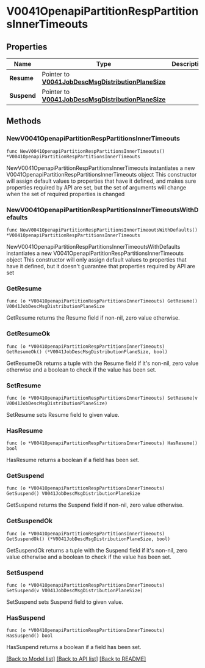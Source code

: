 # V0041OpenapiPartitionRespPartitionsInnerTimeouts

## Properties

Name | Type | Description | Notes
------------ | ------------- | ------------- | -------------
**Resume** | Pointer to [**V0041JobDescMsgDistributionPlaneSize**](V0041JobDescMsgDistributionPlaneSize.md) |  | [optional] 
**Suspend** | Pointer to [**V0041JobDescMsgDistributionPlaneSize**](V0041JobDescMsgDistributionPlaneSize.md) |  | [optional] 

## Methods

### NewV0041OpenapiPartitionRespPartitionsInnerTimeouts

`func NewV0041OpenapiPartitionRespPartitionsInnerTimeouts() *V0041OpenapiPartitionRespPartitionsInnerTimeouts`

NewV0041OpenapiPartitionRespPartitionsInnerTimeouts instantiates a new V0041OpenapiPartitionRespPartitionsInnerTimeouts object
This constructor will assign default values to properties that have it defined,
and makes sure properties required by API are set, but the set of arguments
will change when the set of required properties is changed

### NewV0041OpenapiPartitionRespPartitionsInnerTimeoutsWithDefaults

`func NewV0041OpenapiPartitionRespPartitionsInnerTimeoutsWithDefaults() *V0041OpenapiPartitionRespPartitionsInnerTimeouts`

NewV0041OpenapiPartitionRespPartitionsInnerTimeoutsWithDefaults instantiates a new V0041OpenapiPartitionRespPartitionsInnerTimeouts object
This constructor will only assign default values to properties that have it defined,
but it doesn't guarantee that properties required by API are set

### GetResume

`func (o *V0041OpenapiPartitionRespPartitionsInnerTimeouts) GetResume() V0041JobDescMsgDistributionPlaneSize`

GetResume returns the Resume field if non-nil, zero value otherwise.

### GetResumeOk

`func (o *V0041OpenapiPartitionRespPartitionsInnerTimeouts) GetResumeOk() (*V0041JobDescMsgDistributionPlaneSize, bool)`

GetResumeOk returns a tuple with the Resume field if it's non-nil, zero value otherwise
and a boolean to check if the value has been set.

### SetResume

`func (o *V0041OpenapiPartitionRespPartitionsInnerTimeouts) SetResume(v V0041JobDescMsgDistributionPlaneSize)`

SetResume sets Resume field to given value.

### HasResume

`func (o *V0041OpenapiPartitionRespPartitionsInnerTimeouts) HasResume() bool`

HasResume returns a boolean if a field has been set.

### GetSuspend

`func (o *V0041OpenapiPartitionRespPartitionsInnerTimeouts) GetSuspend() V0041JobDescMsgDistributionPlaneSize`

GetSuspend returns the Suspend field if non-nil, zero value otherwise.

### GetSuspendOk

`func (o *V0041OpenapiPartitionRespPartitionsInnerTimeouts) GetSuspendOk() (*V0041JobDescMsgDistributionPlaneSize, bool)`

GetSuspendOk returns a tuple with the Suspend field if it's non-nil, zero value otherwise
and a boolean to check if the value has been set.

### SetSuspend

`func (o *V0041OpenapiPartitionRespPartitionsInnerTimeouts) SetSuspend(v V0041JobDescMsgDistributionPlaneSize)`

SetSuspend sets Suspend field to given value.

### HasSuspend

`func (o *V0041OpenapiPartitionRespPartitionsInnerTimeouts) HasSuspend() bool`

HasSuspend returns a boolean if a field has been set.


[[Back to Model list]](../README.md#documentation-for-models) [[Back to API list]](../README.md#documentation-for-api-endpoints) [[Back to README]](../README.md)


